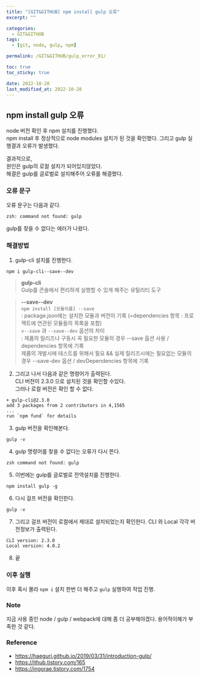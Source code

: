 ```yaml
---
title: "[GIT&GITHUB] npm install gulp 오류"
excerpt: ""

categories:
  - GIT&GITHUB
tags:
  - [git, node, gulp, npm]

permalink: /GIT&GITHUB/gulp_error_01/

toc: true
toc_sticky: true

date: 2022-10-28
last_modified_at: 2022-10-28
---
```


## npm install gulp 오류 
node 버전 확인 후 npm 설치를 진행했다.  
npm install 후 정상적으로 node modules 설치가 된 것을 확인했다. 
그리고 gulp 실행결과 오류가 발생했다. 

결과적으로,  
원인은 gulp의 로컬 설치가 되어있지않았다.   
해결은 gulp를 글로벌로 설치해주어 오류를 해결했다. 
  
### 오류 문구 

오류 문구는 다음과 같다.
```
zsh: command not found: gulp
```
  
gulp를 찾을 수 없다는 에러가 나왔다. 

  
### 해결방법 

1. gulp-cli 설치를 진행한다. 
  ```
  npm i gulp-cli--save--dev
  ```
   > **gulp-cli**  
    Gulp를 콘솔에서 편리하게 실행할 수 있게 해주는 유틸리티 도구
      
   > **--save--dev**  
    `npm install [모듈이름] --save`  
    : package.json에는 설치한 모듈과 버전이 기록 (=dependencies 항목 : 프로젝트에 연관된 모듈들의 목록을 포함)  
    `v--save` 과 `--save--dev` 옵션의 차이  
    : 제품의 릴리즈나 구동시 꼭 필요한 모듈의 경우 --save 옵션 사용 / dependencies 항목에 기록  
      제품의 개발시에 테스트를 위해서 필요 && 실제 릴리즈시에는 필요없는 모듈의 경우 --save-dev 옵션 / devDependencies 항목에 기록
  
2. 그리고 나서 다음과 같은 명령어가 출력된다.   
   CLI 버전이 2.3.0 으로 설치된 것을 확인할 수있다.  
   그러나 로컬 버전은 확인 할 수 없다.  
  ```
  + gulp-cli@2.3.0
  add 3 packages from 2 contributors in 4,1565
  ...
  run `npm fund` for details 
  ```
  

3. gulp 버전을 확인해본다. 
  ```
  gulp -v
  ```
    
4. gulp 명령어를 찾을 수 없다는 오류가 다시 뜬다. 
  ```
  zsh command not found: gulp
  ```


5. 이번에는 gulp를 글로벌로 전역설치를 진행한다.
  ```
  npm install gulp -g
  ```

6. 다시 걸프 버전을 확인한다. 
  ```
  gulp -v
  ```

7. 그리고 걸프 버전이 로컬에서 제대로 설치되었는지 확인한다. 
   CLI 와 Local 각각 버전정보가 출력된다. 
  ```
  CLI version: 2.3.0 
  Local version: 4.0.2
  ```

8. 끝


### 이후 실행 
이후 혹시 몰라 `npm i` 설치 한번 더 해주고 `gulp` 실행하여 작업 진행.



### Note
지금 사용 중인 node / gulp / webpack에 대해 좀 더 공부해야겠다. 
용어적이해가 부족한 것 같다.

### Reference
- https://haeguri.github.io/2019/03/31/introduction-gulp/
- https://ithub.tistory.com/165
- https://ingorae.tistory.com/1754
